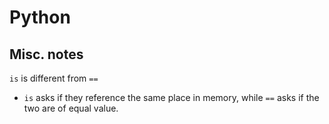 # Python

## Misc. notes

`is` is different from `==`

- `is` asks if they reference the same place in memory, while `==` asks if the two are of equal value.

